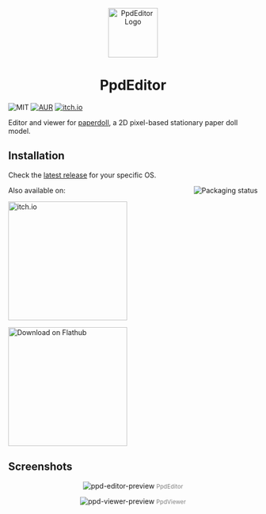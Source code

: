 <p align="center">
    <img width="100" alt="PpdEditor Logo" src="https://raw.githubusercontent.com/fralonra/ppd-editor/master/build/logo/ppd-editor.svg">
</p>

<h1 align="center">PpdEditor</h1>

![MIT](https://img.shields.io/badge/license-MIT-blue.svg)
[![AUR](https://img.shields.io/aur/version/ppd-editor)](https://aur.archlinux.org/packages/ppd-editor)
[![itch.io](https://img.shields.io/badge/itch.io-FA5C5C?style=flat&logo=itchdotio&logoColor=white)](https://zoron.itch.io/ppdeditor)

Editor and viewer for [paperdoll](https://github.com/fralonra/paperdoll), a 2D pixel-based stationary paper doll model.

## Installation

Check the [latest release](https://github.com/fralonra/ppd-editor/releases) for your specific OS.

<a href="https://repology.org/project/ppd-editor/versions">
  <img src="https://repology.org/badge/vertical-allrepos/ppd-editor.svg" alt="Packaging status" align="right">
</a>

Also available on:

<p>
  <a href="https://zoron.itch.io/ppdeditor">
    <img src="https://static.itch.io/images/badge.svg" width="240" alt="itch.io">
  </a>
</p>

<p>
  <a href="https://flathub.org/apps/io.github.fralonra.PpdEditor">
    <img src="https://dl.flathub.org/assets/badges/flathub-badge-en.png" width="240" alt="Download on Flathub">
  </a>
</p>

## Screenshots

<p align="center">
  <img src="https://raw.githubusercontent.com/fralonra/ppd-editor/master/resources/docs/ppd-editor.png" alt="ppd-editor-preview">
  <small style="color: gray;">PpdEditor</small>
</p>

<p align="center">
  <img src="https://raw.githubusercontent.com/fralonra/ppd-editor/master/resources/docs/ppd-viewer.png" alt="ppd-viewer-preview">
  <small style="color: gray;">PpdViewer</small>
</p>
